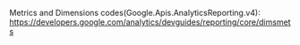 Metrics and Dimensions codes(Google.Apis.AnalyticsReporting.v4): https://developers.google.com/analytics/devguides/reporting/core/dimsmets